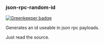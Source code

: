 ### json-rpc-random-id

[![Greenkeeper badge](https://badges.greenkeeper.io/kumavis/json-rpc-random-id.svg)](https://greenkeeper.io/)

Generates an id useable in json rpc payloads.

Just read the source.
